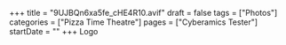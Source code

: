 +++
title = "9UJBQn6xa5fe_cHE4R10.avif"
draft = false
tags = ["Photos"]
categories = ["Pizza Time Theatre"]
pages = ["Cyberamics Tester"]
startDate = ""
+++
Logo
